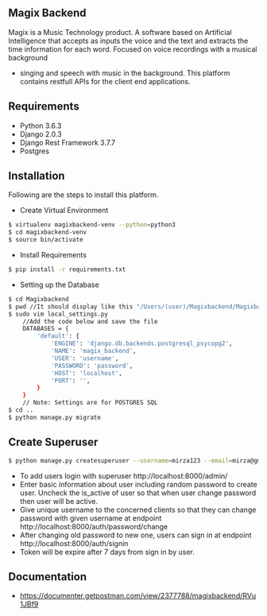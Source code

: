 Magix Backend
----------------
Magix is a Music Technology product. A software based on Artificial Intelligence that
accepts as inputs the voice and the text and extracts the time information for each word.
Focused on voice recordings with a musical background
- singing and speech with music in the background.
This platform contains restfull APIs for the client end applications.

Requirements
------------

- Python 3.6.3
- Django 2.0.3
- Django Rest Framework 3.7.7
- Postgres

Installation
------------
Following are the steps to install this platform.

- Create Virtual Environment
```sh
$ virtualenv magixbackend-venv --python=python3
$ cd magixbackend-venv
$ source bin/activate
```
- Install Requirements
```sh
$ pip install -r requirements.txt
```
- Setting up the Database
```sh
$ cd Magixbackend
$ pwd //It should display like this "/Users/(user)/Magixbackend/Magixbackend"
$ sudo vim local_settings.py
    //Add the code below and save the file
    DATABASES = {
        'default': {
            'ENGINE': 'django.db.backends.postgresql_psycopg2',
            'NAME': 'magix_backend',
            'USER': 'username',
            'PASSWORD': 'password',
            'HOST': 'localhost',
            'PORT': '',
        }
    }
    // Note: Settings are for POSTGRES SQL
$ cd ..
$ python manage.py migrate
```
Create Superuser
----------------
```sh
$ python manage.py createsuperuser --username=mirza123 --email=mirza@gmail.com // unique username
```
- To add users login with superuser http://localhost:8000/admin/
- Enter basic information about user including random password to create user.
  Uncheck the is_active of user so that when user change password then user will be active.
- Give unique username to the concerned clients so that they can change password with given username at 
  endpoint http://localhost:8000/auth/password/change
- After changing old password to new one, users can sign in at endpoint http://localhost:8000/auth/signin
- Token will be expire after 7 days from sign in by user.

Documentation
-------------
- https://documenter.getpostman.com/view/2377788/magixbackend/RVu1JBf9
